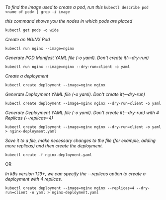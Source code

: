 *To find the image used to create a pod, run this*
` kubectl describe pod <name of pod> | grep -i image `


*this command shows you the nodes in which pods are placed*

`kubectl get pods -o wide `


*Create an NGINX Pod*

`kubectl run nginx --image=nginx`

*Generate POD Manifest YAML file (-o yaml). Don't create it(--dry-run)*

`kubectl run nginx --image=nginx --dry-run=client -o yaml`

*Create a deployment*

`kubectl create deployment --image=nginx nginx`

*Generate Deployment YAML file (-o yaml). Don't create it(--dry-run)*

`kubectl create deployment --image=nginx nginx --dry-run=client -o yaml`

*Generate Deployment YAML file (-o yaml). Don't create it(--dry-run) with 4 Replicas (--replicas=4)*

`kubectl create deployment --image=nginx nginx --dry-run=client -o yaml > nginx-deployment.yaml`

*Save it to a file, make necessary changes to the file (for example, adding more replicas) and then create the deployment.*

`kubectl create -f nginx-deployment.yaml`

OR

*In k8s version 1.19+, we can specify the --replicas option to create a deployment with 4 replicas.*

`kubectl create deployment --image=nginx nginx --replicas=4 --dry-run=client -o yaml > nginx-deployment.yaml`